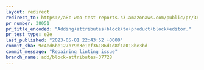 ```yaml
---
layout: redirect
redirect_to: https://a8c-woo-test-reports.s3.amazonaws.com/public/pr/38051/e2e/index.html
pr_number: 38051
pr_title_encoded: "Adding+attributes+block+to+product+block+editor."
pr_test_type: e2e
last_published: "2023-05-01 22:43:52 +0000"
commit_sha: 9c4ed6be127b79d3e1ef36186d1d8f1a018be3bd
commit_message: "Repairing linting issue"
branch_name: add/block-attributes-37728
---
```

